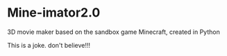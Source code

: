 # Mine-imator2.0
3D movie maker based on the sandbox game Minecraft, created in Python

This is a joke. don't believe!!!

